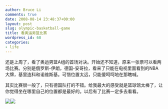 ```yaml
---
author: Bruce Li
comments: true
date: 2008-08-14 23:48:37+00:00
layout: post
slug: olympic-basketball-game
title: 看奥运男篮比赛
wordpress_id: 68
categories:
- life
---
```


还是上周了，看了奥运男篮A组的首场对决。开始还不知道，原来一张票可以看两场比赛。分别是俄罗斯-伊朗，德国-安哥拉，看来了只能在电视里面看到的NBA大牌，基里连科和诺维斯基。可惜位置太远，只能傻呵呵地在那瞎喊。

其实比赛很一般了，只有德国队打的不错。给我最大的感受就是篮球馆太棒了，让你觉得坐在哪里自己的位置都是最好的。以后有了比赛一定多去看看。

[![](http://liwenbing.cn/wp-content/uploads/2008/08/e59cbae9a686e5898d-300x225.jpg)](http://liwenbing.cn/wp-content/uploads/2008/08/e59cbae9a686e5898d.jpg)[![](http://liwenbing.cn/wp-content/uploads/2008/08/e7afaee79083e59cba-300x225.jpg)](http://liwenbing.cn/wp-content/uploads/2008/08/e7afaee79083e59cba.jpg)
